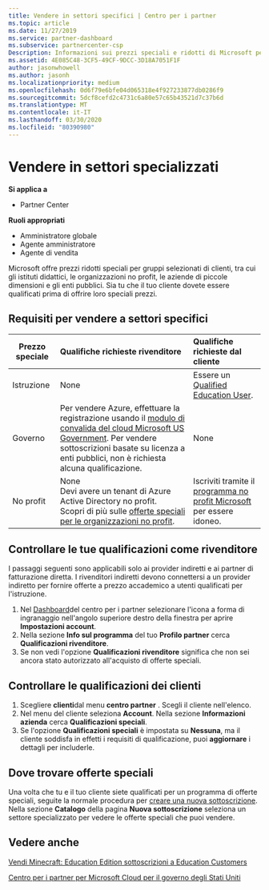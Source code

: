```yaml
---
title: Vendere in settori specifici | Centro per i partner
ms.topic: article
ms.date: 11/27/2019
ms.service: partner-dashboard
ms.subservice: partnercenter-csp
Description: Informazioni sui prezzi speciali e ridotti di Microsoft per determinati gruppi di clienti, inclusi i clienti dell'istruzione, i clienti senza scopo di lucro e gli utenti governativi.
ms.assetid: 4E085C48-3CF5-49CF-9DCC-3D18A7051F1F
author: jasonwhowell
ms.author: jasonh
ms.localizationpriority: medium
ms.openlocfilehash: 0d6f79e6bfe04d065318e4f927233877db0286f9
ms.sourcegitcommit: 5dcf8cefd2c4731c6a80e57c65b43521d7c37b6d
ms.translationtype: MT
ms.contentlocale: it-IT
ms.lasthandoff: 03/30/2020
ms.locfileid: "80390980"
---
```

# <a name="sell-to-specialized-industries"></a>Vendere in settori specializzati

**Si applica a**

- Partner Center

**Ruoli appropriati**

- Amministratore globale
- Agente amministratore
- Agente di vendita

Microsoft offre prezzi ridotti speciali per gruppi selezionati di clienti, tra cui gli istituti didattici, le organizzazioni no profit, le aziende di piccole dimensioni e gli enti pubblici. Sia tu che il tuo cliente dovete essere qualificati prima di offrire loro speciali prezzi. 

## <a name="requirements-to-sell-to-specialized-industries"></a>Requisiti per vendere a settori specifici

|**Prezzo speciale**   |**Qualifiche richieste rivenditore**   |**Qualifiche richieste dal cliente**   |
|----------------------------|:---------------------------------|:------------------------------------------|
|Istruzione   |None   | Essere un [Qualified Education User](https://www.microsoftvolumelicensing.com/DocumentSearch.aspx?Mode=3&DocumentTypeId=7).   |
|Governo   |Per vendere Azure, effettuare la registrazione usando il [modulo di convalida del cloud Microsoft US Government](https://azuregov.microsoft.com/csp). Per vendere sottoscrizioni basate su licenza a enti pubblici, non è richiesta alcuna qualificazione.|   None|
|No profit  |None<br>Devi avere un tenant di Azure Active Directory no profit.<br>Scopri di più sulle [offerte speciali per le organizzazioni no profit](https://assetsprod.microsoft.com/mpn/nonprofit-skus-in-csp-faq.pdf).   |Iscriviti tramite il [programma no profit Microsoft](https://nonprofit.microsoft.com/#/register) per essere idoneo.   |


## <a name="check-your-reseller-qualifications"></a>Controllare le tue qualificazioni come rivenditore

I passaggi seguenti sono applicabili solo ai provider indiretti e ai partner di fatturazione diretta. I rivenditori indiretti devono connettersi a un provider indiretto per fornire offerte a prezzo accademico a utenti qualificati per l'istruzione. 

1.  Nel [Dashboard](https://partner.microsoft.com/dashboard)del centro per i partner selezionare l'icona a forma di ingranaggio nell'angolo superiore destro della finestra per aprire **Impostazioni account**.
2.  Nella sezione **Info sul programma** del tuo **Profilo partner** cerca **Qualificazioni rivenditore**.
3.  Se non vedi l'opzione **Qualificazioni rivenditore** significa che non sei ancora stato autorizzato all'acquisto di offerte speciali.

## <a name="check-the-customer-qualifications"></a>Controllare le qualificazioni dei clienti

1.  Scegliere **clienti**dal menu **centro partner** . Scegli il cliente nell'elenco.
2.  Nel menu del cliente seleziona **Account**. Nella sezione **Informazioni azienda** cerca **Qualificazioni speciali**.
3.  Se l'opzione **Qualificazioni speciali** è impostata su **Nessuna**, ma il cliente soddisfa in effetti i requisiti di qualificazione, puoi **aggiornare** i dettagli per includerle.

## <a name="where-to-find-special-offers"></a>Dove trovare offerte speciali

Una volta che tu e il tuo cliente siete qualificati per un programma di offerte speciali, seguite la normale procedura per [creare una nuova sottoscrizione](create-a-new-subscription.md). Nella sezione **Catalogo** della pagina **Nuova sottoscrizione** seleziona un settore specializzato per vedere le offerte speciali che puoi vendere.

## <a name="see-also"></a>Vedere anche

[Vendi Minecraft: Education Edition sottoscrizioni a Education Customers](minecraft-subscriptions.md)

[Centro per i partner per Microsoft Cloud per il governo degli Stati Uniti](partner-center-for-microsoft-us-govt-cloud.md)


 

 

 



